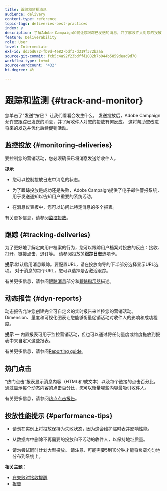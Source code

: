 ```yaml
---
title: 跟踪和监视消息
audience: delivery
content-type: reference
topic-tags: deliveries-best-practices
index: y
description: 了解Adobe Campaign如何让您跟踪已发送的消息，并了解收件人对您的投放有何反应
feature: Deliverability
role: User
level: Intermediate
exl-id: dd3bd672-fb9d-4e82-bdf3-d319f372baaa
source-git-commit: fcb5c4a92f23bdffd1082b7b044b5859dead9d70
workflow-type: tm+mt
source-wordcount: '432'
ht-degree: 4%

---
```


# 跟踪和监测 {#track-and-monitor}

您单击了“发送”按钮？ 让我们看看会发生什么。 发送投放后，Adobe Campaign允许您跟踪已发送的消息，并了解收件人对您的投放有何反应。 这将帮助您改进将来的发送并优化后续促销活动。

## 监控投放 {#monitoring-deliveries}

要控制您的营销活动，您必须确保已将消息发送给收件人。

**提示**

* 您可以控制投放日志中消息的状态。

* 为了跟踪投放是成功还是失败，Adobe Campaign提供了电子邮件警报系统，用于发送通知以告知用户重要的系统活动。

* 在消息仪表板中，您可以访问此特定消息的多个报表。

有关更多信息，请参阅[监控投放](../../sending/using/monitoring-a-delivery.md)。

## 跟踪 {#tracking-deliveries}

为了更好地了解定向用户档案的行为，您可以跟踪用户档案对投放的反应：接收、打开、链接点击、退订等。 请参阅投放的&#x200B;**跟踪日志**&#x200B;选项卡。

**提示**:默认启用消息跟踪。要配置URL，请在投放向导的下半部分选择显示URL选项。 对于消息的每个URL，您可以选择是否激活跟踪。

有关更多信息，请参阅[跟踪消息](../../sending/using/tracking-messages.md)部分和[跟踪指示器](../../reporting/using/tracking-indicators.md)描述。

## 动态报告 {#dyn-reports}

动态报告允许您创建完全可自定义的实时报告来监控您的营销活动。 Dimension、量度和可视化图表让您能够衡量促销活动对收件人的影响和成功程度。

**提示**  — 内置报表可用于监控营销活动，但也可以通过将任何量度或维度拖放到报表中来自定义这些报表。

有关更多信息，请参阅[Reporting guide](../../reporting/using/about-dynamic-reports.md)。

## 热门点击

“热门点击”报表显示消息内容（HTML和/或文本）以及每个链接的点击百分比。 通过显示每个动态内容的点击百分比，您可以衡量哪些内容最吸引收件人。

有关更多信息，请参阅[热点点击报告](../../reporting/using/hot-clicks.md)。

## 投放性能提示 {#performance-tips}

* 请勿在实例上将投放保持为失败状态，因为这会维护临时表并影响性能。

* 从数据库中删除不再需要的投放和不活动的收件人，以保持地址质量。

* 请勿尝试同时计划大型投放。 请注意，可能需要5到10分钟才能将负载均匀地分布到系统上。

**相关主题：**

* [在失败时接收提醒](../../sending/using/receiving-alerts-when-failures-happen.md)
* [报告](../../reporting/using/about-dynamic-reports.md)
